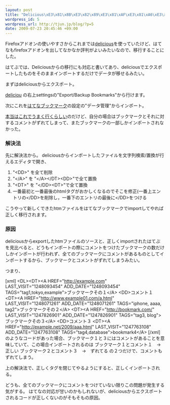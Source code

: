 ```yaml
--- 
layout: post
title: "Delicious\xE3\x81\x8B\xE3\x82\x89\xE3\x81\xAF\xE3\x81\xA6\xE3\x81\xAA\xE3\x83\x96\xE3\x83\x83\xE3\x82\xAF\xE3\x83\x9E\xE3\x83\xBC\xE3\x82\xAF\xE3\x81\xB8\xE3\x83\x87\xE3\x83\xBC\xE3\x82\xBF\xE3\x82\x92\xE7\xA7\xBB\xE3\x81\x99"
wordpress_id: 5
wordpress_url: http://tjun.jp/blog/?p=5
date: 2009-07-23 20:45:46 +09:00
---
```

Firefoxアドオンの使いやすさからこれまでは<a href="http://delicious.com/">delicious</a>を使っていたけど、はてなもfirefoxアドオンを出してなかなか評判がよいみたいなので、移行することにした。

はてぶでは、Deliciousからの移行にも対応と書いてあり、deliciousでエクスポートしたものをそのままインポートするだけでデータが移せるみたい。

まずはdeliciousからエクスポート。

<a href="http://delicious.com/">deliciou</a> の右上settingsの"Export/Backup Bookmarks"から行けます。

次にこれを<a href="http://b.hatena.ne.jp/">はてなブックマーク</a>の設定の"データ管理"からインポート。

<a href="http://www.ideaxidea.com/archives/2009/07/hatenaoya.html/comment-page-1#comment-9331">本当はこれでうまく行くらしい</a>のだけど、自分の場合はブックマークとそれに対するコメントがずれてしまって、またブックマークの一部しかインポートされなかった。
<h3>解決法</h3>
先に解決法から。
deliciousからインポートしたファイルを文字列検索/置換が行えるエディタで開き、
<ol>
	<li>"&lt;DD&gt;" を全て削除</li>
	<li>"&lt;/A&gt;" を "&lt;/A&gt;&lt;/DT&gt;&lt;DD&gt;"で全て置換</li>
	<li>"&lt;DT&gt;" を "&lt;/DD&gt;&lt;DT&gt;"で全て置換</li>
	<li>一番最初と一番最後のhtmlタグがおかしくなるのでそこを修正(一番上エントリの&lt;/DD&gt;を削除し，一番下のエントリの最後に&lt;/DD&gt;をつける</li>
</ol>


こうやって新しくできたhtmファイルをはてなブックマークでimportしてやれば正しく移行されます。

<h3>原因</h3>
deliciousからexportしたhtmファイルのソースと、正しくimportされたはてぶを見比べると、どうもインポートの際にコメントをつけたブックマークの数だけしかインポートが行われず、全てのブックマークにコメントがあるものとしてインポートするから、ブックマークとコメントがずれてしまうみたい。

つまり、

[xml]
&lt;DL&gt;&lt;DT&gt;&lt;A HREF=&quot;http://example.com&quot; LAST_VISIT=&quot;1248093454&quot; ADD_DATE=&quot;1248093454&quot; TAGS=&quot;tag1,tokyo,example&quot;&gt;ブックマークその１&lt;/A&gt;
&lt;DD&gt;コメント１
&lt;DT&gt;&lt;A HREF=&quot;http://www.example01.com/a.html&quot; LAST_VISIT=&quot;1248071261&quot; ADD_DATE=&quot;1248071261&quot; TAGS=&quot;iphone, aaaa, tag2&quot;&gt;ブックマークその２&lt;/A&gt;
&lt;DT&gt;&lt;A HREF=&quot;http://bookmark.com/&quot; LAST_VISIT=&quot;1247826901&quot; ADD_DATE=&quot;1247826901&quot; TAGS=&quot;tag3, blog&quot;&gt;ブックマークその３&lt;/A&gt;
&lt;DD&gt;コメント３
&lt;DT&gt;&lt;A HREF=&quot;http://example.net/2009/aaa.html&quot; LAST_VISIT=&quot;1247763108&quot; ADD_DATE=&quot;1247763108&quot; TAGS=&quot;tag4,database&quot;&gt;bookmark4&lt;/A&gt;
[/xml]
のようなコードがあった場合、ブックマーク１と３にはコメントがあることを意味していて、この場合インポートされるのは
ブックマーク１とコメント１　→　正しい
ブックマーク２とコメント３　→　ずれてる
の２つだけで、コメントもずれてしまう。

上の解決法で、正しくタグを閉じてやるようにすると、正しくインポートされる。

どうも、全てのブックマークにコメントをつけていない限りこの問題が発生する気がする。
はてなの対応が甘いのかもしれないが、deliciousからエクスポートされるコードが正しくないのがそもそもの原因。
